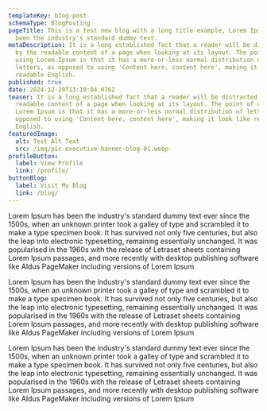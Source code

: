 ```yaml
---
templateKey: blog-post
schemaType: BlogPosting
pageTitle: This is a test new blog with a long title example, Lorem Ipsum has
  been the industry's standard dummy text.
metaDescription: It is a long established fact that a reader will be distracted
  by the readable content of a page when looking at its layout. The point of
  using Lorem Ipsum is that it has a more-or-less normal distribution of
  letters, as opposed to using 'Content here, content here', making it look like
  readable English.
published: true
date: 2024-12-29T13:19:04.076Z
teaser: It is a long established fact that a reader will be distracted by the
  readable content of a page when looking at its layout. The point of using
  Lorem Ipsum is that it has a more-or-less normal distribution of letters, as
  opposed to using 'Content here, content here', making it look like readable
  English.
featuredImage:
  alt: Test Alt Text
  src: /img/pic-executive-banner-blog-01.webp
profileButton:
  label: View Profile
  link: /profile/
buttonBlog:
  label: Visit My Blog
  link: /blog/
---
```

Lorem Ipsum has been the industry's standard dummy text ever since the 1500s, when an unknown printer took a galley of type and scrambled it to make a type specimen book. It has survived not only five centuries, but also the leap into electronic typesetting, remaining essentially unchanged. It was popularised in the 1960s with the release of Letraset sheets containing Lorem Ipsum passages, and more recently with desktop publishing software like Aldus PageMaker including versions of Lorem Ipsum

Lorem Ipsum has been the industry's standard dummy text ever since the 1500s, when an unknown printer took a galley of type and scrambled it to make a type specimen book. It has survived not only five centuries, but also the leap into electronic typesetting, remaining essentially unchanged. It was popularised in the 1960s with the release of Letraset sheets containing Lorem Ipsum passages, and more recently with desktop publishing software like Aldus PageMaker including versions of Lorem Ipsum

Lorem Ipsum has been the industry's standard dummy text ever since the 1500s, when an unknown printer took a galley of type and scrambled it to make a type specimen book. It has survived not only five centuries, but also the leap into electronic typesetting, remaining essentially unchanged. It was popularised in the 1960s with the release of Letraset sheets containing Lorem Ipsum passages, and more recently with desktop publishing software like Aldus PageMaker including versions of Lorem Ipsum